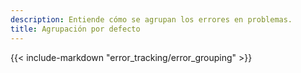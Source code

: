 ```yaml
---
description: Entiende cómo se agrupan los errores en problemas.
title: Agrupación por defecto
---
```


{{< include-markdown "error_tracking/error_grouping" >}}
